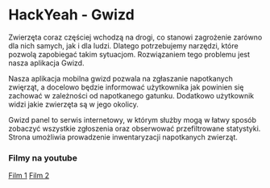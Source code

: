 # HackYeah - Gwizd

Zwierzęta coraz częściej wchodzą na drogi, co stanowi zagrożenie zarówno dla nich samych, jak i dla ludzi. Dlatego potrzebujemy narzędzi, które pozwolą zapobiegać takim sytuacjom. Rozwiązaniem tego problemu jest nasza aplikacja Gwizd.

Nasza aplikacja mobilna gwizd pozwala na zgłaszanie napotkanych zwięrząt, a docelowo będzie informować użytkownika jak powinien się zachować w zależności od napotkanego gatunku. Dodatkowo użytkownik widzi jakie zwierzęta są w jego okolicy.

Gwizd panel to serwis internetowy, w którym służby mogą w łatwy sposób zobaczyć wszystkie zgłoszenia oraz obserwować przefiltrowane statystyki. Strona umożliwia prowadzenie inwentaryzacji napotkanych zwierząt.

### Filmy na youtube

[Film 1](https://www.youtube.com/watch?v=Y4x2YAOCO_Y)
[Film 2](https://www.youtube.com/watch?v=HIcSWuKMwOw)
